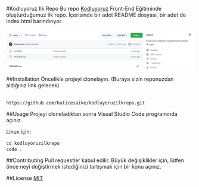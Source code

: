 #Kodluyoruz Ilk Repo
Bu repo [Kodluyoruz](https://www.kodluyoruz.org/) Front-End Eğitiminde oluşturduğumuz ilk repo. İçerisinde bir adet README dosyası, bir adet de index.html barındırıyor.

![](img\screenshot.PNG)

##Installation
Öncelikle projeyi clonelayın. (Buraya sizin reponuzdan aldığınız link gelecek)

```

https://github.com/haticesaike/kodluyoruzilkrepo.git
```

##Usage
Projeyi cloneladıktan sonra Visual Studio Code programında açınız.

Linux için:
```
cd kodluyoruzilkrepo
code .
```

##Contributing
Pull requestler kabul edilir. Büyük değişiklikler için, lütfen önce neyi değiştirmek istediğinizi tartışmak için bir konu açınız.

##License
[MIT](https://choosealicense.com/licenses/mit/)